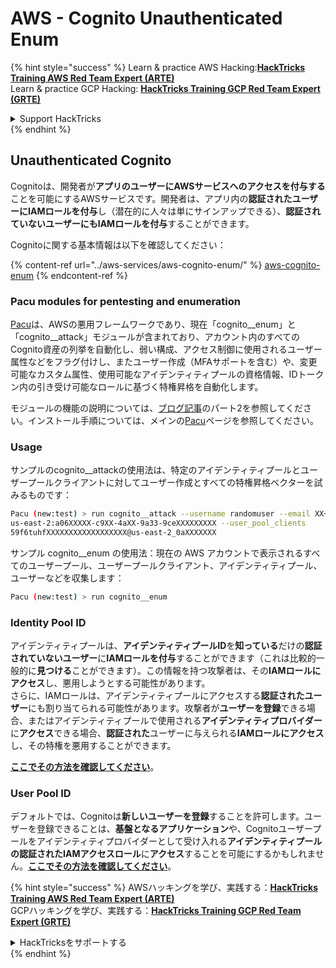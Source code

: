 # AWS - Cognito Unauthenticated Enum

{% hint style="success" %}
Learn & practice AWS Hacking:<img src="../../../.gitbook/assets/image (1).png" alt="" data-size="line">[**HackTricks Training AWS Red Team Expert (ARTE)**](https://training.hacktricks.xyz/courses/arte)<img src="../../../.gitbook/assets/image (1).png" alt="" data-size="line">\
Learn & practice GCP Hacking: <img src="../../../.gitbook/assets/image (2).png" alt="" data-size="line">[**HackTricks Training GCP Red Team Expert (GRTE)**<img src="../../../.gitbook/assets/image (2).png" alt="" data-size="line">](https://training.hacktricks.xyz/courses/grte)

<details>

<summary>Support HackTricks</summary>

* Check the [**subscription plans**](https://github.com/sponsors/carlospolop)!
* **Join the** 💬 [**Discord group**](https://discord.gg/hRep4RUj7f) or the [**telegram group**](https://t.me/peass) or **follow** us on **Twitter** 🐦 [**@hacktricks\_live**](https://twitter.com/hacktricks\_live)**.**
* **Share hacking tricks by submitting PRs to the** [**HackTricks**](https://github.com/carlospolop/hacktricks) and [**HackTricks Cloud**](https://github.com/carlospolop/hacktricks-cloud) github repos.

</details>
{% endhint %}

## Unauthenticated Cognito

Cognitoは、開発者が**アプリのユーザーにAWSサービスへのアクセスを付与する**ことを可能にするAWSサービスです。開発者は、アプリ内の**認証されたユーザーにIAMロールを付与**し（潜在的に人々は単にサインアップできる）、**認証されていないユーザーにもIAMロールを付与**することができます。

Cognitoに関する基本情報は以下を確認してください：

{% content-ref url="../aws-services/aws-cognito-enum/" %}
[aws-cognito-enum](../aws-services/aws-cognito-enum/)
{% endcontent-ref %}

### Pacu modules for pentesting and enumeration

[Pacu](https://github.com/RhinoSecurityLabs/pacu)は、AWSの悪用フレームワークであり、現在「cognito\_\_enum」と「cognito\_\_attack」モジュールが含まれており、アカウント内のすべてのCognito資産の列挙を自動化し、弱い構成、アクセス制御に使用されるユーザー属性などをフラグ付けし、またユーザー作成（MFAサポートを含む）や、変更可能なカスタム属性、使用可能なアイデンティティプールの資格情報、IDトークン内の引き受け可能なロールに基づく特権昇格を自動化します。

モジュールの機能の説明については、[ブログ記事](https://rhinosecuritylabs.com/aws/attacking-aws-cognito-with-pacu-p2)のパート2を参照してください。インストール手順については、メインの[Pacu](https://github.com/RhinoSecurityLabs/pacu)ページを参照してください。

### Usage

サンプルのcognito\_\_attackの使用法は、特定のアイデンティティプールとユーザープールクライアントに対してユーザー作成とすべての特権昇格ベクターを試みるものです：
```bash
Pacu (new:test) > run cognito__attack --username randomuser --email XX+sdfs2@gmail.com --identity_pools
us-east-2:a06XXXXX-c9XX-4aXX-9a33-9ceXXXXXXXXX --user_pool_clients
59f6tuhfXXXXXXXXXXXXXXXXXX@us-east-2_0aXXXXXXX
```
サンプル cognito\_\_enum の使用法：現在の AWS アカウントで表示されるすべてのユーザープール、ユーザープールクライアント、アイデンティティプール、ユーザーなどを収集します：
```bash
Pacu (new:test) > run cognito__enum
```
### Identity Pool ID

アイデンティティプールは、**アイデンティティプールID**を**知っている**だけの**認証されていないユーザー**に**IAMロールを付与**することができます（これは比較的一般的に**見つける**ことができます）。この情報を持つ攻撃者は、その**IAMロールにアクセス**し、悪用しようとする可能性があります。\
さらに、IAMロールは、アイデンティティプールにアクセスする**認証されたユーザー**にも割り当てられる可能性があります。攻撃者が**ユーザーを登録**できる場合、またはアイデンティティプールで使用される**アイデンティティプロバイダー**に**アクセス**できる場合、**認証された**ユーザーに与えられる**IAMロールにアクセス**し、その特権を悪用することができます。

[**ここでその方法を確認してください**](../aws-services/aws-cognito-enum/cognito-identity-pools.md)。

### User Pool ID

デフォルトでは、Cognitoは**新しいユーザーを登録**することを許可します。ユーザーを登録できることは、**基盤となるアプリケーション**や、Cognitoユーザープールをアイデンティティプロバイダーとして受け入れる**アイデンティティプールの認証されたIAMアクセスロール**に**アクセス**することを可能にするかもしれません。[**ここでその方法を確認してください**](../aws-services/aws-cognito-enum/cognito-user-pools.md#registration)。

{% hint style="success" %}
AWSハッキングを学び、実践する：<img src="../../../.gitbook/assets/image (1).png" alt="" data-size="line">[**HackTricks Training AWS Red Team Expert (ARTE)**](https://training.hacktricks.xyz/courses/arte)<img src="../../../.gitbook/assets/image (1).png" alt="" data-size="line">\
GCPハッキングを学び、実践する：<img src="../../../.gitbook/assets/image (2).png" alt="" data-size="line">[**HackTricks Training GCP Red Team Expert (GRTE)**<img src="../../../.gitbook/assets/image (2).png" alt="" data-size="line">](https://training.hacktricks.xyz/courses/grte)

<details>

<summary>HackTricksをサポートする</summary>

* [**サブスクリプションプラン**](https://github.com/sponsors/carlospolop)を確認してください！
* **💬 [**Discordグループ**](https://discord.gg/hRep4RUj7f)または[**Telegramグループ**](https://t.me/peass)に参加するか、**Twitter** 🐦 [**@hacktricks\_live**](https://twitter.com/hacktricks\_live)**をフォローしてください。**
* **ハッキングのトリックを共有するには、[**HackTricks**](https://github.com/carlospolop/hacktricks)および[**HackTricks Cloud**](https://github.com/carlospolop/hacktricks-cloud)のGitHubリポジトリにPRを提出してください。**

</details>
{% endhint %}
